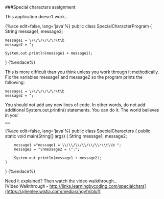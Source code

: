 <!-- djw: done -->
<!--ajh:done-->
###Special characters assignment

This application doesn't work...

{%ace edit=false, lang='java'%}
public class SpecialCharacterProgram {
    String message1, message2;
    
    message1 = \/\/\/\/\/\r\t\b
    message2 = ";
    
    System.out.println(message1 + message2);
            
}
{%endace%}

This is more difficult than you think unless you work through it methodically. 
Fix the variables message1 and message2 so the program prints the following:

```
message1 = \/\/\/\/\/\r\t\b
message2 = ";
```

You should not add any new lines of code. In other words, do not add additional System.out.println() statements. You can do it. The world believes in you!


<button class="section" target="section1" show="Sample Answer" hide="Hide Answer"></button>

<!--sec data-title="Answer" data-id="section1" data-show=false ces-->
{%ace edit=false, lang='java'%}
public class SpecialCharacters {
	public static void main(String[] args) {
	    String message1, message2;

	    message1 ="message1 = \\/\\/\\/\\/\\/\\r\\t\\b ";
	    message2 = "\nmessage2 = \";";

	    System.out.println(message1 + message2);
	}
}
{%endace%}
<!--endsec-->

Need it explained? Then watch the video walkthrough...<br />
[Video Walkthrough - http://links.learningbycoding.com/specialchars](https://ajhenley.wistia.com/medias/hgvfnibluf)